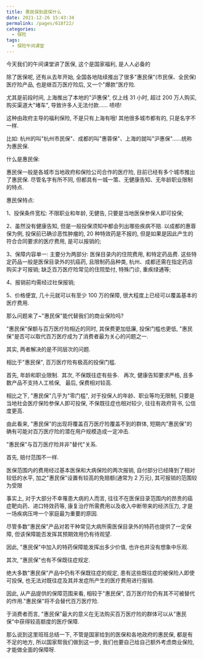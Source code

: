 ```yaml
---
title: 惠民保到底保什么
date: 2021-12-26 15:43:34
permalink: /pages/618f22/
categories:
  - 保险
tags:
  - 保险午间课堂
---
```


今天我们的午间课堂讲了医保, 这个是国家福利, 是人人必备的

除了医保呢, 还有从去年开始, 全国各地陆续推出了很多"惠民保"(市民保、全民保)医疗险产品, 也是继百万医疗险后, 又一个"爆款"医疗险.

尤其是前段时间, 上海推出了本地的"沪惠保", 仅上线 31 小时, 超过 200 万人购买, 购买渠道大"堵车", 导致许多人无法付款...... 啧啧!

这种由政府主导的福利保险, 不是只有上海有哦! 其他很多城市都有的, 只是名字不一样.

比如: 杭州的叫"杭州市民保"、成都的叫"惠蓉保"、上海的就叫"沪惠保"……统称为惠民保.

什么是惠民保:

惠民保一般是各城市当地政府和保险公司合作的医疗险, 目前已经有多个城市推出了惠民保. 尽管名字有所不同, 但都具有一城一策、无健康告知、无年龄职业限制的特点.

惠民保特点:

1、投保条件宽松: 不限职业和年龄, 无健告, 只要是当地医保参保人即可投保;

2、虽然没有健康告知, 但是一般投保须知中都会列出哪些疾病不赔. 以成都的惠蓉保为例, 投保前已确诊恶性肿瘤的, 20 种特效药是不报的, 但是如果是因此产生的符合合同要求的医疗费用, 是可以报销的;

3、保障内容单一: 主要分为两部分: 医保目录内的住院费用, 和特定药品费. 这些特定药品一般是医保目录外的抗癌药, 且限制药品种类, 杭州、成都还需在指定药店购买才可报销; 缺乏百万医疗险常见的住院垫付, 特殊门诊, 重疾绿通等;

4、报销前均需经过社保报销;

5、价格便宜, 几十元就可以有至少 100 万的保障, 很大程度上已经可以覆盖基本的医疗费用.

那么问题来了~"惠民保"能代替我们的商业保险吗?

"惠民保"保额与百万医疗险相近的同时, 其保费更加低廉, 投保门槛也更低, "惠民保"是否可以取代百万医疗成为了消费者最为关心的问题之一.

其实, 两者解决的是不同层次的问题.

相比于"惠民保", 百万医疗险有极高的投保门槛.

首先, 年龄和职业限制.  其次, 不保既往症有些多.   再次, 健康告知要求严格, 且多数产品不支持人工核保,   最后, 保费相对较高.

相比之下, "惠民保"几乎为"零门槛", 对于投保人的年龄、职业等均无限制, 只要是当地社会医疗保险参保人即可投保, 不保既往症也相对较少, 往往有政府背书, 公信度更高.

由此看来, "惠民保"的出现将覆盖百万医疗险覆盖不到的群体, 短期内"惠民保"的确有可能对百万医疗险的潜在用户规模造成一定冲击.

"惠民保"与百万医疗险并非"替代"关系.

首先, 赔付范围不一样.

医保范围内的费用经过基本医保和大病保险的两次报销, 自付部分已经降到了相对较低的水平, 加之"惠民保"设置有较高的免赔额(通常为 2 万元), 其可报销的范围较为受限

事实上, 对于大部分不幸罹患大病的人而言, 往往不在医保目录范围内的昂贵的癌症靶向药、进口特效药等, 康复治疗所需费用以及收入中断带来的经济压力, 才是一场疾病压垮一个家庭最为重要的原因.

尽管多数"惠民保"产品对若干种常见大病所需医保目录外的特药也提供了一定保障, 但该保障能否发挥其预期效用仍有待观望.

因此, "惠民保"中加入的特药保障能发挥出多少价值, 也许也并没有想象中乐观.

其次, "惠民保"也有不保既往症规定.

绝大多数"惠民保"产品中仍有不保既往症的规定, 患有这些既往症的被保险人即使可投保, 也无法对既往症及其并发症所产生的医疗费用进行报销.

因此, 从产品提供的保障范围来看, 相较于"惠民保", 百万医疗险仍有其不可被替代的作用."惠民保"将不会替代百万医疗险.

于消费者而言, "惠民保"最大的意义在无法购买百万医疗险的群体可以从"惠民保"中获得较高额度的医疗保障.

那么说到这里班班总结一下, 不管是国家给到的医保和各地政府的惠民保, 都是有不足的地方, 所以国家帮我们做到这一步, 我们也要自己给自己额外考虑商业保险, 才能做全面的保障呀.
